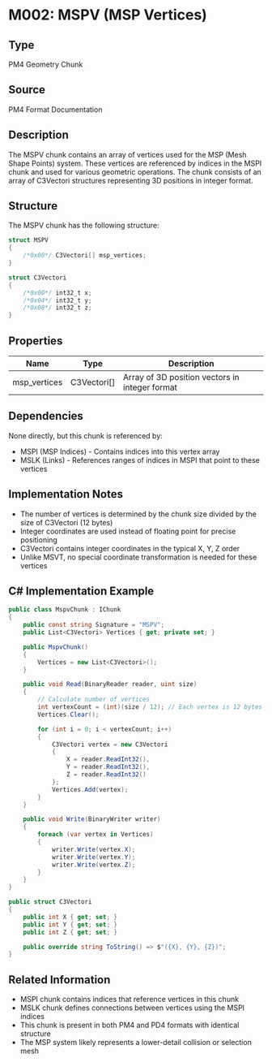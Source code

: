 # M002: MSPV (MSP Vertices)

## Type
PM4 Geometry Chunk

## Source
PM4 Format Documentation

## Description
The MSPV chunk contains an array of vertices used for the MSP (Mesh Shape Points) system. These vertices are referenced by indices in the MSPI chunk and used for various geometric operations. The chunk consists of an array of C3Vectori structures representing 3D positions in integer format.

## Structure
The MSPV chunk has the following structure:

```csharp
struct MSPV
{
    /*0x00*/ C3Vectori[] msp_vertices;
}

struct C3Vectori
{
    /*0x00*/ int32_t x;
    /*0x04*/ int32_t y;
    /*0x08*/ int32_t z;
}
```

## Properties
| Name | Type | Description |
|------|------|-------------|
| msp_vertices | C3Vectori[] | Array of 3D position vectors in integer format |

## Dependencies
None directly, but this chunk is referenced by:
- MSPI (MSP Indices) - Contains indices into this vertex array
- MSLK (Links) - References ranges of indices in MSPI that point to these vertices

## Implementation Notes
- The number of vertices is determined by the chunk size divided by the size of C3Vectori (12 bytes)
- Integer coordinates are used instead of floating point for precise positioning
- C3Vectori contains integer coordinates in the typical X, Y, Z order
- Unlike MSVT, no special coordinate transformation is needed for these vertices

## C# Implementation Example

```csharp
public class MspvChunk : IChunk
{
    public const string Signature = "MSPV";
    public List<C3Vectori> Vertices { get; private set; }

    public MspvChunk()
    {
        Vertices = new List<C3Vectori>();
    }

    public void Read(BinaryReader reader, uint size)
    {
        // Calculate number of vertices
        int vertexCount = (int)(size / 12); // Each vertex is 12 bytes (3 ints)
        Vertices.Clear();

        for (int i = 0; i < vertexCount; i++)
        {
            C3Vectori vertex = new C3Vectori
            {
                X = reader.ReadInt32(),
                Y = reader.ReadInt32(),
                Z = reader.ReadInt32()
            };
            Vertices.Add(vertex);
        }
    }

    public void Write(BinaryWriter writer)
    {
        foreach (var vertex in Vertices)
        {
            writer.Write(vertex.X);
            writer.Write(vertex.Y);
            writer.Write(vertex.Z);
        }
    }
}

public struct C3Vectori
{
    public int X { get; set; }
    public int Y { get; set; }
    public int Z { get; set; }

    public override string ToString() => $"({X}, {Y}, {Z})";
}
```

## Related Information
- MSPI chunk contains indices that reference vertices in this chunk
- MSLK chunk defines connections between vertices using the MSPI indices
- This chunk is present in both PM4 and PD4 formats with identical structure
- The MSP system likely represents a lower-detail collision or selection mesh 